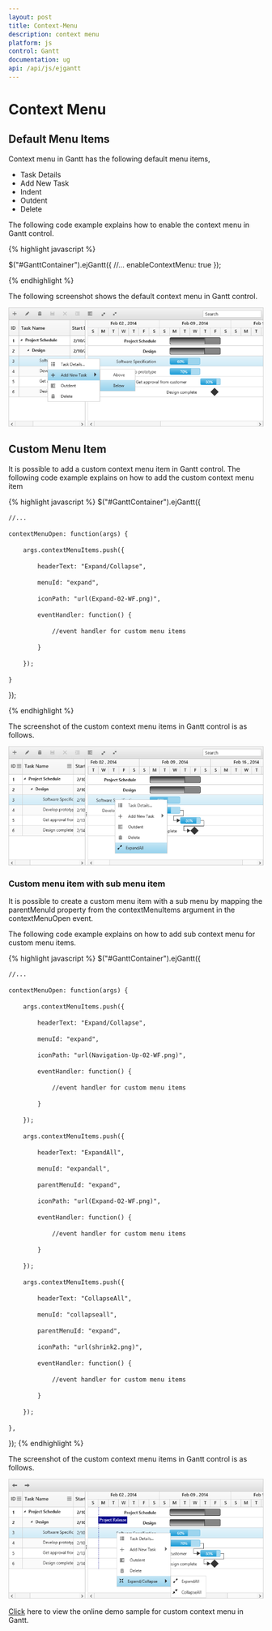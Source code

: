 ```yaml
---
layout: post
title: Context-Menu
description: context menu
platform: js
control: Gantt
documentation: ug
api: /api/js/ejgantt
---
```

# Context Menu

## Default Menu Items

Context menu in Gantt has the following default menu items,

* Task Details
* Add New Task
* Indent
* Outdent
* Delete

The following code example explains how to enable the context menu in Gantt control.

{% highlight javascript %}

$("#GanttContainer").ejGantt({
    //...
    enableContextMenu: true
});

{% endhighlight %}

The following screenshot shows the default context menu in Gantt control.

![](/js/Gantt/Context-Menu_images/Context-Menu_img1.png)

## Custom Menu Item

It is possible to add a custom context menu item in Gantt control. The following code example explains on how to add the custom context menu item

{% highlight javascript %}
$("#GanttContainer").ejGantt({

    //...

    contextMenuOpen: function(args) {

        args.contextMenuItems.push({

            headerText: "Expand/Collapse",

            menuId: "expand",

            iconPath: "url(Expand-02-WF.png)",

            eventHandler: function() {

                //event handler for custom menu items

            }

        });

    }

});

{% endhighlight %}

The screenshot of the custom context menu items in Gantt control is as follows.

![](/js/Gantt/Context-Menu_images/Context-Menu_img2.png)

### Custom menu item with sub menu item

It is possible to create a custom menu item with a sub menu by mapping the parentMenuId property from the contextMenuItems argument in the contextMenuOpen event.

The following code example explains on how to add sub context menu for custom menu items.

{% highlight javascript %}
$("#GanttContainer").ejGantt({

    //...

    contextMenuOpen: function(args) {

        args.contextMenuItems.push({

            headerText: "Expand/Collapse",

            menuId: "expand",

            iconPath: "url(Navigation-Up-02-WF.png)",

            eventHandler: function() {

                //event handler for custom menu items

            }

        });

        args.contextMenuItems.push({

            headerText: "ExpandAll",

            menuId: "expandall",

            parentMenuId: "expand",

            iconPath: "url(Expand-02-WF.png)",

            eventHandler: function() {

                //event handler for custom menu items

            }

        });

        args.contextMenuItems.push({

            headerText: "CollapseAll",

            menuId: "collapseall",

            parentMenuId: "expand",

            iconPath: "url(shrink2.png)",

            eventHandler: function() {

                //event handler for custom menu items

            }

        });

    },
    
});
{% endhighlight %}

The screenshot of the custom context menu items in Gantt control is as follows.

![](/js/Gantt/Context-Menu_images/Context-Menu_img3.png)

[Click](http://js.syncfusion.com/demos/web/#!/bootstrap/gantt/contextmenu/customcontextmenu) here to view the online demo sample for custom context menu in Gantt.
